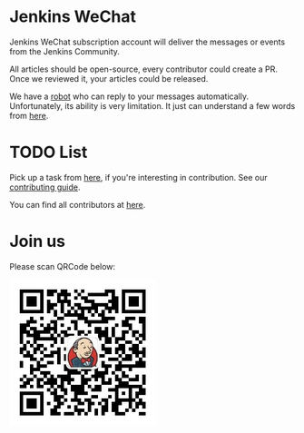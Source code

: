 # Jenkins WeChat

Jenkins WeChat subscription account will deliver the messages or events from the Jenkins Community.

All articles should be open-source, every contributor could create a PR. Once we reviewed it, your articles could be released.

We have a [robot](https://github.com/jenkins-zh/wechat-backend) who can reply to your messages automatically. 
Unfortunately, its ability is very limitation. It just can understand a few words 
from [here](management/auto-reply/keywords-welcome.yml).

# TODO List

Pick up a task from [here](https://github.com/orgs/jenkins-zh/projects/2), if you're interesting in contribution. See our [contributing guide](CONTRIBUTING.md).

You can find all contributors at [here](https://github.com/jenkins-infra/wechat/tree/master/management/contributors).

# Join us

Please scan QRCode below:

![](images/wechat-qrcode.jpg)
